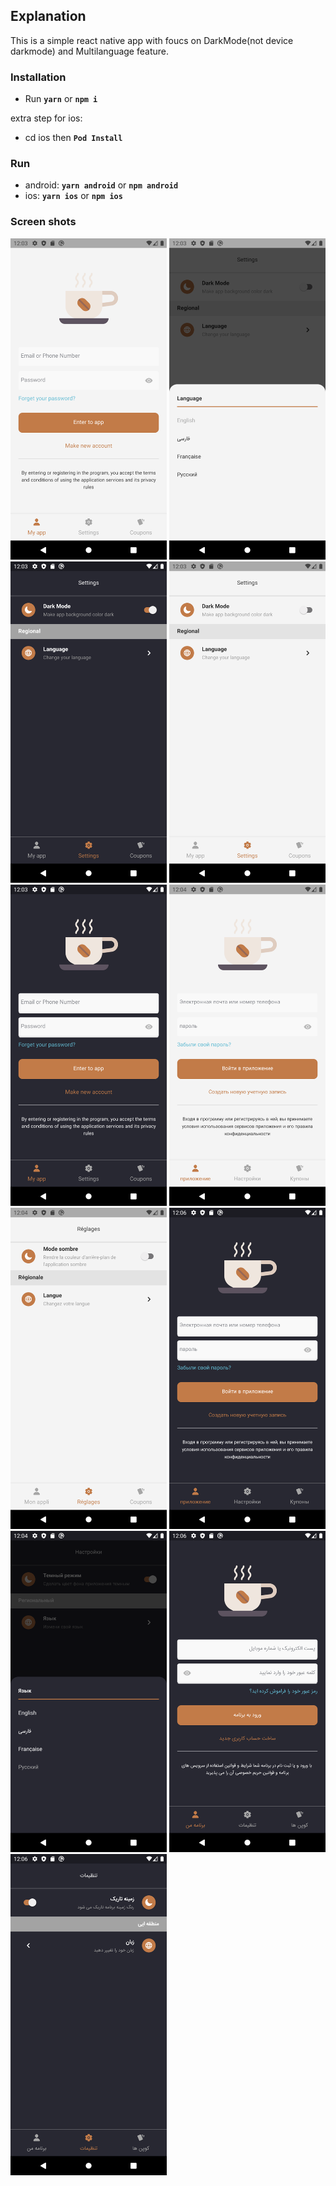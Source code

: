 ## Explanation
This is a simple react native app with foucs on DarkMode(not device darkmode) and Multilanguage feature. 

### Installation
- Run **`yarn`** or **`npm i`**

extra step for ios:
- cd ios then **`Pod Install`**

### Run
  - android: **`yarn android`** or **`npm android`**
  - ios: **`yarn ios`** or **`npm ios`**

### Screen shots
<p float="left">
<img src="https://github.com/mmttt89/Rn_MultiLanguage/blob/master/Screenshots/en-login-light.png" width="250" aspectRatio="1/2">
<img src="https://github.com/mmttt89/Rn_MultiLanguage/blob/master/Screenshots/en-modal-light.png" width="250" aspectRatio="1/2">
<img src="https://github.com/mmttt89/Rn_MultiLanguage/blob/master/Screenshots/en-setting-dark.png" width="250" aspectRatio="1/2">
<img src="https://github.com/mmttt89/Rn_MultiLanguage/blob/master/Screenshots/en-setting-light.png" width="250" aspectRatio="1/2">
<img src="https://github.com/mmttt89/Rn_MultiLanguage/blob/master/Screenshots/en-login-dark.png" width="250" aspectRatio="1/2">
<img src="https://github.com/mmttt89/Rn_MultiLanguage/blob/master/Screenshots/fr-login-light.png" width="250" aspectRatio="1/2">
<img src="https://github.com/mmttt89/Rn_MultiLanguage/blob/master/Screenshots/fr-setting-light.png" width="250" aspectRatio="1/2">
<img src="https://github.com/mmttt89/Rn_MultiLanguage/blob/master/Screenshots/ru-login-dark.png" width="250" aspectRatio="1/2">
<img src="https://github.com/mmttt89/Rn_MultiLanguage/blob/master/Screenshots/ru-modal-dark.png" width="250" aspectRatio="1/2">
<img src="https://github.com/mmttt89/Rn_MultiLanguage/blob/master/Screenshots/fa-login-dark.png" width="250" aspectRatio="1/2">
<img src="https://github.com/mmttt89/Rn_MultiLanguage/blob/master/Screenshots/fa-setting-dark.png" width="250" aspectRatio="1/2">
</p>



